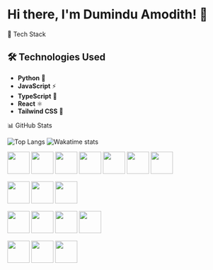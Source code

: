 <h1>Hi there, I'm Dumindu Amodith! 👋 </h1>

🚀 Tech Stack

## 🛠️ Technologies Used
- **Python** 🐍
- **JavaScript** ⚡
- **TypeScript** 💙
- **React** ⚛️
- **Tailwind CSS** 🎨

📊 GitHub Stats

![Top Langs](https://github-readme-stats.vercel.app/api/top-langs/?username=LOSTdumindy&layout=compact&theme=dark)
![Wakatime stats](https://github-readme-stats.vercel.app/api/wakatime?username=LOSTdumindu&theme=dark)






  <!-- Frontend -->
  <img src="https://cdn.jsdelivr.net/gh/devicons/devicon/icons/html5/html5-original.svg" width="50px"/> <!-- HTML -->
  <img src="https://cdn.jsdelivr.net/gh/devicons/devicon/icons/css3/css3-original.svg" width="50px"/> <!-- CSS -->
  <img src="https://cdn.jsdelivr.net/gh/devicons/devicon/icons/javascript/javascript-original.svg" width="50px"/> <!-- JavaScript -->
  <img src="https://cdn.jsdelivr.net/gh/devicons/devicon/icons/typescript/typescript-original.svg" width="50px"/> <!-- TypeScript -->
  <img src="https://cdn.jsdelivr.net/gh/devicons/devicon/icons/react/react-original.svg" width="50px"/> <!-- React -->
  <img src="https://cdn.jsdelivr.net/gh/devicons/devicon/icons/nextjs/nextjs-original.svg" width="50px"/> <!-- Next.js -->
  <img src="https://cdn.jsdelivr.net/gh/devicons/devicon/icons/tailwindcss/tailwindcss-original.svg" width="50px"/> <!-- Tailwind CSS -->
  
  <!-- Backend -->
  <img src="https://cdn.jsdelivr.net/gh/devicons/devicon/icons/nodejs/nodejs-original.svg" width="50px"/> <!-- Node.js -->
  <img src="https://cdn.jsdelivr.net/gh/devicons/devicon/icons/express/express-original.svg" width="50px"/> <!-- Express.js -->
  <img src="https://cdn.jsdelivr.net/gh/devicons/devicon/icons/bun/bun-original.svg" width="50px"/> <!-- Bun -->
  
  <!-- Database -->
  <img src="https://cdn.jsdelivr.net/gh/devicons/devicon/icons/postgresql/postgresql-original.svg" width="50px"/> <!-- PostgreSQL -->
  <img src="https://cdn.jsdelivr.net/gh/devicons/devicon/icons/mysql/mysql-original.svg" width="50px"/> <!-- MySQL -->
  <img src="https://cdn.jsdelivr.net/gh/devicons/devicon/icons/oracle/oracle-original.svg" width="50px"/> <!-- Oracle DB -->
  <img src="https://cdn.jsdelivr.net/gh/devicons/devicon/icons/sqlite/sqlite-original.svg" width="50px"/> <!-- SQLite -->
  
  <!-- Programming Languages -->
  <img src="https://cdn.jsdelivr.net/gh/devicons/devicon/icons/c/c-original.svg" width="50px"/> <!-- C -->
  <img src="https://cdn.jsdelivr.net/gh/devicons/devicon/icons/cplusplus/cplusplus-original.svg" width="50px"/> <!-- C++ -->
  <img src="https://cdn.jsdelivr.net/gh/devicons/devicon/icons/python/python-original.svg" width="50px"/> <!-- Python -->

